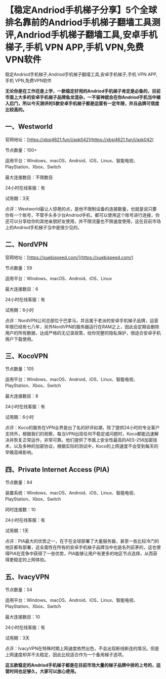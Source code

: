 # 【稳定Andriod手机梯子分享】5个全球排名靠前的Andriod手机梯子翻墙工具测评,Andriod手机梯子翻墙工具,安卓手机梯子,手机 VPN APP,手机 VPN,免费VPN软件
稳定Andriod手机梯子,Andriod手机梯子翻墙工具,安卓手机梯子,手机 VPN APP,手机 VPN,免费VPN软件

**无论你是在工作还是上学，一款稳定好用的Andriod手机梯子肯定是必备的，目前市面上大多的安卓手机梯子品牌鱼龙混杂，一不留神就会在你Andriod手机当中植入后门，所以今天测评的5款安卓手机梯子都是运营有一定年限，并且品牌可信度比较高的。**

## 一、Westworld
官网地址：[https://xbsj4621.fun/i/ask042](https://xbsj4621.fun/i/ask042)

节点数量：100+

适用平台：Windows、macOS、Android、iOS、Linux、智能电视、PlayStation、Xbox、Switch

最大连接数目：不限数目

24小时在线客服：有

试用期：3天

点评：Westworld最让人惊艳的点，是他不限制设备的连接数量，也就是说只要你有一个账号，不管手头多少台Andriod手机，都可以使用这个账号进行连接，你还可以分享给你的其他亲朋好友使用，并不限流量也不限速度使用，这在目前市场上的Andriod手机梯子当中是很少见的。

## 二、NordVPN

官网地址：[https://xuebispeed.com/](https://xuebispeed.com/)

节点数量：59 

适用平台：Windows、macOS、Android、iOS、Linux

最大连接数目：6

24小时在线客服：有

试用期：6小时

点评：NordVPN公司总部位于巴拿马，并且属于老派的安卓手机梯子品牌，运营年限已经有七八年，另外NordVPN的服务器运行在RAM之上，因此会定期会删除用户的所有数据，达成严格的无记录政策，给你完整的隐私保护，很适合安卓手机用户下载使用。

## 三、KocoVPN
节点数量：105 

适用平台：Windows、macOS、Android、iOS、Linux、智能电视、PlayStation、Xbox、Switch

最大连接数目：8

24小时在线客服：有

试用期：6小时

点评：Koco的服务在VPN业界是出了名的好评如潮，除了提供24小时的专业客户支持外，根据我们的观察，每当VPN出现任何不稳定或问题时，Koco都能迅速解决并恢复正常运作，非常可靠。他们提供了市面上安全性最高的AES-256加密技术，以及多种的加密协议，根据实际的测试中，Koco的上网速度不会受到每天的早晚高峰影响。

## 四、Private Internet Access (PIA)
节点数量：84

装置系统：Windows、macOS、Android、iOS、Linux、智能电视、PlayStation、Xbox、Switch

同时连接数：10

24小时在线客服：有

试用期：1天

点评：PIA最大的优势之一，在于在全球部署了大量服务器，甚至一些比较冷门的地区都有部署，这全面性在所有的安卓手机梯子品牌当中也是名列前茅的，这也使得PIA在竞争中获得了一些优势，PIA能够让用户有更多的地区节点选择，从而获得更稳定的上网体验。

## 五、IvacyVPN
节点数量：54 

适用平台：Windows、macOS、Android、iOS、Linux、智能电视、PlayStation、Xbox、Switch

最大连接数目：10

24小时在线客服：有

试用期：3天

点评：IvacyVPN在特殊时期上网速度依然出色，不会出现断线断连的情况。但是上网速度却并不太稳定，因此比较适合作为一个备用梯子选项。

**这五款稳定的Andriod手机梯子都是在目前市场大量的梯子品牌中排的上号的，运营时间也足够久，大家可以放心使用。**
